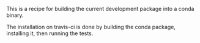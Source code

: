 This is a recipe for building the current development package into a conda
binary.

The installation on travis-ci is done by building the conda package, installing
it, then running the tests.